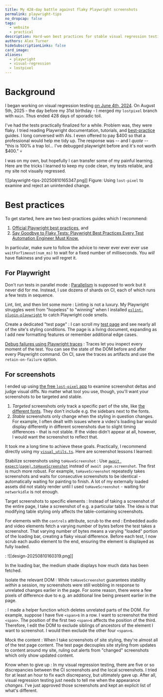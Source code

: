 ```yaml
---
title: My 428-day battle against flaky Playwright screenshots
permalink: playwright-tips
no_dropcap: false
tags:
  - website
  - practical
description: Hard-won best practices for stable visual regression testing and targeted screenshots.
authors: Alex Turner
hideSubscriptionLinks: false
card_image: 
aliases:
  - playwright
  - visual-regression
  - lostpixel
---
```

# Background

I began working on visual regression testing [on June 4th, 2024](https://github.com/alexander-turner/TurnTrout.com/commit/450764dede34619d6d0c9fb82be80fb2be4fd388). On August 5th, 2025 - the day before my 31st birthday - I merged my `lostpixel` branch with `main`. Thus ended 428 days of sporadic toil.

I've had the tests practically finalized for a while. Problem was, they were <span class="corrupted">flaky</span>. I tried reading Playwright documentation, tutorials, and [best-practice](https://playwright.dev/docs/best-practices) guides. I long conversed with AIs. I even offered to pay \$400 so that a professional would help me tidy up. The response was -- and I _quote_ -- "this is 100% a trap lol... I've debugged playwright before and it's not worth \$400." 💀

I was on my own, but hopefully I can transfer some of my painful learning. Here are the tricks I learned to keep my code clean, my tests reliable, and my site not visually regressed.

![[playwright-tips-20250810165347.png]]
Figure: Using `lost-pixel` to examine and reject an unintended change.

# Best practices

To get started, here are two best-practices guides which I recommend:
1. [Official Playwright best practices](https://playwright.dev/docs/best-practices), and
2. [Say Goodbye to Flaky Tests: Playwright Best Practices Every Test Automation Engineer Must Know.](https://medium.com/@samuel.sperling/say-goodbye-to-flaky-tests-playwright-best-practices-every-test-automation-engineer-must-know-9dfeb9bb5017)

In particular, make sure to follow the advice to never ever ever ever use `waitForTimeout(num_ms)` to wait for a fixed number of milliseconds. You _will_ have flakiness and you _will_ regret it.

## For Playwright

Don't run tests in parallel mode
: [Parallelism](https://playwright.dev/docs/test-parallel) is supposed to work but it never did for me. Instead, I use dozens of shards on CI, each of which runs a few tests in sequence.

Lint, lint, and then lint some more
: Linting is not a luxury. My Playwright struggles went from "hopeless" to "winning" when I installed [`eslint-plugin-playwright`](https://github.com/playwright-community/eslint-plugin-playwright) to catch Playwright code smells.

Create a dedicated "test page"
: I can scroll my [test page](/test-page) and see nearly all of the site's styling conditions. The page is a living document, expanding as I add new formatting features or remember additional edge cases.

[Debug failures using Playwright traces](https://playwright.dev/docs/trace-viewer)
: Traces let you inspect every moment of the test. You can see the state of the DOM before and after every Playwright command. On CI, save the traces as artifacts and use the `retain-on-failure` option.

## For screenshots

I ended up using [the free `lost-pixel` app](lost-pixel.com) to examine screenshot deltas and judge visual diffs. No matter what tool you use, though, you'll want your screenshots to be targeted and stable.

1. _Targeted_ screenshots only track a specific part of the site, like [the different fonts](/test-page#formatting). They don't include e.g. the sidebars next to the fonts.
2. _Stable_ screenshots only change when the styling in question changes. For example, I often dealt with issues where a video's loading bar would display differently in different screenshots due to slight timing differences - that is not stable. If the video didn't appear at all, however, I would want the screenshot to reflect that.

It took me a long time to achieve these goals. Practically, I recommend directly using my [`visual_utils.ts`](https://github.com/alexander-turner/TurnTrout.com/blob/main/quartz/components/tests/visual_utils.ts). Here are screenshot lessons I learned:

Stabilize screenshots using `toHaveScreenshot`
: Use [`await expect(page).toHaveScreenshot`](https://playwright.dev/docs/test-snapshots) instead of `await page.screenshot`. The first is much more robust. For example, `toHaveScreenshot` repeatedly takes screenshots and waits for consecutive screenshots to be identical - automatically waiting for painting to finish. A lot of my externally loaded assets did not stably render until I used `toHaveScreenshot` - waiting for `networkidle` is not enough.

Target screenshots to specific elements
: Instead of taking a screenshot of the entire page, I take a screenshot of e.g. a particular table. The idea is that modifying table styling only affects the table-containing screenshots.

For elements with the `controls` attribute, scrub to the end
: Embedded audio and video elements fetch a varying number of bytes before the test takes a screenshot. That varying number of bytes means a varying "loaded" portion of the loading bar, creating a flaky visual difference. Before each test, I now scrub each audio element to the end, ensuring the element is displayed as fully loaded.

: ![[design-20250810160319.png]] <figcaption>In the loading bar, the medium shade displays how much data has been fetched.</figcaption>

Isolate the relevant DOM
: While `toHaveScreenshot` guarantees stability _within_ a session, my screenshots were still wobbling in response to unrelated changes earlier in the page. For some reason, there were a few pixels of difference due to e.g. an additional line being present earlier in the page.

: I made a helper function which deletes unrelated parts of the DOM. For example, suppose I have five `<span>`s in a row. I want to screenshot the third `<span>`. The position of the first two `<span>`s affects the position of the third. Therefore, I edit the DOM to exclude siblings of ancestors of the element I want to screenshot. I would then exclude the other four `<span>`s.

Mock the content
: When I take screenshots of site styling, they're almost all of the test page content. The test page decouples site styling from updates to content around my site, ruling out alerts from "changed" screenshots which only show updated content.

Know when to give up
: In my visual regression testing, there are five or so discrepancies between the CI screenshots and the local screenshots. I tried for at least an hour to fix each discrepancy, but ultimately gave up. After all, visual regression testing just needs to tell me when the appearance _changes_. I've just approved those screenshots and kept an explicit list of what's different.
